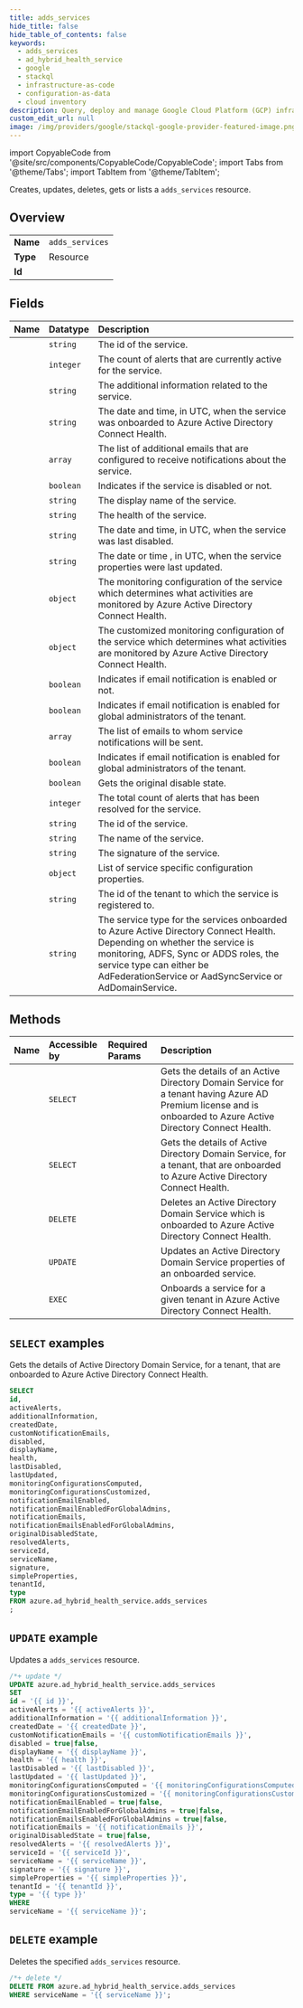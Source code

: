 ```yaml
---
title: adds_services
hide_title: false
hide_table_of_contents: false
keywords:
  - adds_services
  - ad_hybrid_health_service
  - google
  - stackql
  - infrastructure-as-code
  - configuration-as-data
  - cloud inventory
description: Query, deploy and manage Google Cloud Platform (GCP) infrastructure and resources using SQL
custom_edit_url: null
image: /img/providers/google/stackql-google-provider-featured-image.png
---
```


import CopyableCode from '@site/src/components/CopyableCode/CopyableCode';
import Tabs from '@theme/Tabs';
import TabItem from '@theme/TabItem';

Creates, updates, deletes, gets or lists a <code>adds_services</code> resource.

## Overview
<table><tbody>
<tr><td><b>Name</b></td><td><code>adds_services</code></td></tr>
<tr><td><b>Type</b></td><td>Resource</td></tr>
<tr><td><b>Id</b></td><td><CopyableCode code="azure.ad_hybrid_health_service.adds_services" /></td></tr>
</tbody></table>

## Fields
| Name | Datatype | Description |
|:-----|:---------|:------------|
| <CopyableCode code="id" /> | `string` | The id of the service. |
| <CopyableCode code="activeAlerts" /> | `integer` | The count of alerts that are currently active for the service. |
| <CopyableCode code="additionalInformation" /> | `string` | The additional information related to the service. |
| <CopyableCode code="createdDate" /> | `string` | The date and time, in UTC, when the service was onboarded to Azure Active Directory Connect Health. |
| <CopyableCode code="customNotificationEmails" /> | `array` | The list of additional emails that are configured to receive notifications about the service. |
| <CopyableCode code="disabled" /> | `boolean` | Indicates if the service is disabled or not. |
| <CopyableCode code="displayName" /> | `string` | The display name of the service. |
| <CopyableCode code="health" /> | `string` | The health of the service. |
| <CopyableCode code="lastDisabled" /> | `string` | The date and time, in UTC, when the service was last disabled. |
| <CopyableCode code="lastUpdated" /> | `string` | The date or time , in UTC, when the service properties were last updated. |
| <CopyableCode code="monitoringConfigurationsComputed" /> | `object` | The monitoring configuration of the service which determines what activities are monitored by Azure Active Directory Connect Health. |
| <CopyableCode code="monitoringConfigurationsCustomized" /> | `object` | The customized monitoring configuration of the service which determines what activities are monitored by Azure Active Directory Connect Health. |
| <CopyableCode code="notificationEmailEnabled" /> | `boolean` | Indicates if email notification is enabled or not. |
| <CopyableCode code="notificationEmailEnabledForGlobalAdmins" /> | `boolean` | Indicates if email notification is enabled for global administrators of the tenant. |
| <CopyableCode code="notificationEmails" /> | `array` | The list of emails to whom service notifications will be sent. |
| <CopyableCode code="notificationEmailsEnabledForGlobalAdmins" /> | `boolean` | Indicates if email notification is enabled for global administrators of the tenant. |
| <CopyableCode code="originalDisabledState" /> | `boolean` | Gets the original disable state. |
| <CopyableCode code="resolvedAlerts" /> | `integer` | The total count of alerts that has been resolved for the service. |
| <CopyableCode code="serviceId" /> | `string` | The id of the service. |
| <CopyableCode code="serviceName" /> | `string` | The name of the service. |
| <CopyableCode code="signature" /> | `string` | The signature of the service. |
| <CopyableCode code="simpleProperties" /> | `object` | List of service specific configuration properties. |
| <CopyableCode code="tenantId" /> | `string` | The id of the tenant to which the service is registered to. |
| <CopyableCode code="type" /> | `string` | The service type for the services onboarded to Azure Active Directory Connect Health. Depending on whether the service is monitoring, ADFS, Sync or ADDS roles, the service type can either be AdFederationService or AadSyncService or AdDomainService. |

## Methods
| Name | Accessible by | Required Params | Description |
|:-----|:--------------|:----------------|:------------|
| <CopyableCode code="get" /> | `SELECT` | <CopyableCode code="serviceName" /> | Gets the details of an Active Directory Domain Service for a tenant having Azure AD Premium license and is onboarded to Azure Active Directory Connect Health. |
| <CopyableCode code="list" /> | `SELECT` | <CopyableCode code="" /> | Gets the details of Active Directory Domain Service, for a tenant, that are onboarded to Azure Active Directory Connect Health. |
| <CopyableCode code="delete" /> | `DELETE` | <CopyableCode code="serviceName" /> | Deletes an Active Directory Domain Service which is onboarded to Azure Active Directory Connect Health. |
| <CopyableCode code="update" /> | `UPDATE` | <CopyableCode code="serviceName" /> | Updates an Active Directory Domain Service properties of an onboarded service. |
| <CopyableCode code="add" /> | `EXEC` | <CopyableCode code="" /> | Onboards a service for a given tenant in Azure Active Directory Connect Health. |

## `SELECT` examples

Gets the details of Active Directory Domain Service, for a tenant, that are onboarded to Azure Active Directory Connect Health.


```sql
SELECT
id,
activeAlerts,
additionalInformation,
createdDate,
customNotificationEmails,
disabled,
displayName,
health,
lastDisabled,
lastUpdated,
monitoringConfigurationsComputed,
monitoringConfigurationsCustomized,
notificationEmailEnabled,
notificationEmailEnabledForGlobalAdmins,
notificationEmails,
notificationEmailsEnabledForGlobalAdmins,
originalDisabledState,
resolvedAlerts,
serviceId,
serviceName,
signature,
simpleProperties,
tenantId,
type
FROM azure.ad_hybrid_health_service.adds_services
;
```
## `UPDATE` example

Updates a <code>adds_services</code> resource.

```sql
/*+ update */
UPDATE azure.ad_hybrid_health_service.adds_services
SET 
id = '{{ id }}',
activeAlerts = '{{ activeAlerts }}',
additionalInformation = '{{ additionalInformation }}',
createdDate = '{{ createdDate }}',
customNotificationEmails = '{{ customNotificationEmails }}',
disabled = true|false,
displayName = '{{ displayName }}',
health = '{{ health }}',
lastDisabled = '{{ lastDisabled }}',
lastUpdated = '{{ lastUpdated }}',
monitoringConfigurationsComputed = '{{ monitoringConfigurationsComputed }}',
monitoringConfigurationsCustomized = '{{ monitoringConfigurationsCustomized }}',
notificationEmailEnabled = true|false,
notificationEmailEnabledForGlobalAdmins = true|false,
notificationEmailsEnabledForGlobalAdmins = true|false,
notificationEmails = '{{ notificationEmails }}',
originalDisabledState = true|false,
resolvedAlerts = '{{ resolvedAlerts }}',
serviceId = '{{ serviceId }}',
serviceName = '{{ serviceName }}',
signature = '{{ signature }}',
simpleProperties = '{{ simpleProperties }}',
tenantId = '{{ tenantId }}',
type = '{{ type }}'
WHERE 
serviceName = '{{ serviceName }}';
```

## `DELETE` example

Deletes the specified <code>adds_services</code> resource.

```sql
/*+ delete */
DELETE FROM azure.ad_hybrid_health_service.adds_services
WHERE serviceName = '{{ serviceName }}';
```

